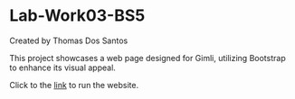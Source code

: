 # Lab-Work03-BS5

Created by Thomas Dos Santos

This project showcases a web page designed for Gimli, utilizing Bootstrap to enhance its visual appeal. 

Click to the [link](https://thomdoss.github.io/Lab-Work03-BS5/) to run the website.
